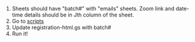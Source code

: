 1. Sheets should have "batch#" with "emails" sheets. Zoom link and date-time details should be in Jth column of the sheet.
2. Go to [scripts](https://script.google.com/home/projects/1fwKes897faqNyXEgB1o0bZgUdiu_Q9-yO9oFJ1RnyWBKmlyO3raWwG13)
4. Update registration-html.gs with batch#
5. Run it!

